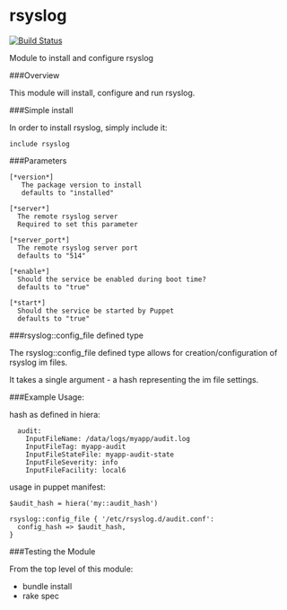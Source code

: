 rsyslog
=======
[![Build Status](https://secure.travis-ci.org/pzimmerman-github/rsyslog.png)](http://travis-ci.org/pzimmerman-github/rsyslog)

Module to install and configure rsyslog


###Overview

This module will install, configure and run rsyslog.

###Simple install

In order to install rsyslog, simply include it:

```include rsyslog```

###Parameters

```
[*version*]
   The package version to install
   defaults to "installed"

[*server*]
  The remote rsyslog server
  Required to set this parameter

[*server_port*]
  The remote rsyslog server port
  defaults to "514"

[*enable*]
  Should the service be enabled during boot time?
  defaults to "true"

[*start*]
  Should the service be started by Puppet
  defaults to "true"
```

###rsyslog::config_file defined type

The rsyslog::config_file defined type allows for creation/configuration of 
rsyslog im files.

It takes a single argument - a hash representing the im file settings.

###Example Usage:

hash as defined in hiera:

```
  audit:
    InputFileName: /data/logs/myapp/audit.log
    InputFileTag: myapp-audit
    InputFileStateFile: myapp-audit-state
    InputFileSeverity: info
    InputFileFacility: local6
```

usage in puppet manifest:

```
$audit_hash = hiera('my::audit_hash')

rsyslog::config_file { '/etc/rsyslog.d/audit.conf':
  config_hash => $audit_hash,
}
```
###Testing the Module

From the top level of this module:
* bundle install
* rake spec
